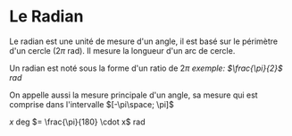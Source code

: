 # Le Radian

Le radian est une unité de mesure d'un angle, il est basé sur le périmètre d'un cercle ($2\pi$ rad). Il mesure la longueur d'un arc de cercle.

Un radian est noté sous la forme d'un ratio de $2\pi$
*exemple: $\frac{\pi}{2}$ rad*

On appelle aussi la mesure principale d'un angle, sa mesure qui est comprise dans l'intervalle $[-\pi\space; \pi]$

$x$ deg $= \frac{\pi}{180} \cdot x$ rad